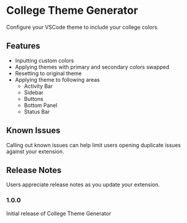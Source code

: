 # College Theme Generator

Configure your VSCode theme to include your college colors.

## Features

- Inputting custom colors
- Applying themes with primary and secondary colors swapped
- Resetting to original theme
- Applying theme to following areas
  - Activity Bar
  - Sidebar
  - Buttons
  - Bottom Panel
  - Status Bar

## Known Issues

Calling out known issues can help limit users opening duplicate issues against your extension.

## Release Notes

Users appreciate release notes as you update your extension.

### 1.0.0

Initial release of College Theme Generator
